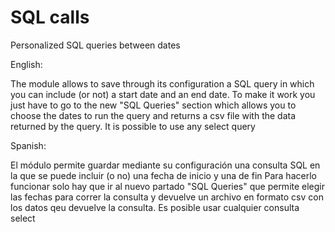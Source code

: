 # SQL calls
Personalized SQL queries between dates

English:

The module allows to save through its configuration a SQL query in which you can include (or not) a start date and an end date.
To make it work you just have to go to the new "SQL Queries" section which allows you to choose the dates to run the query and returns a csv file with the data returned by the query.
It is possible to use any select query


Spanish:

El módulo permite guardar mediante su configuración una consulta SQL en la que se puede incluir (o no) una fecha de inicio y una de fin
Para hacerlo funcionar solo hay que ir al nuevo partado "SQL Queries" que permite elegir las fechas para correr la consulta y devuelve un archivo en formato csv con los datos qeu devuelve la consulta.
Es posible usar cualquier consulta select
